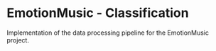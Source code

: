 # EmotionMusic - Classification
Implementation of the data processing pipeline for the EmotionMusic project.
